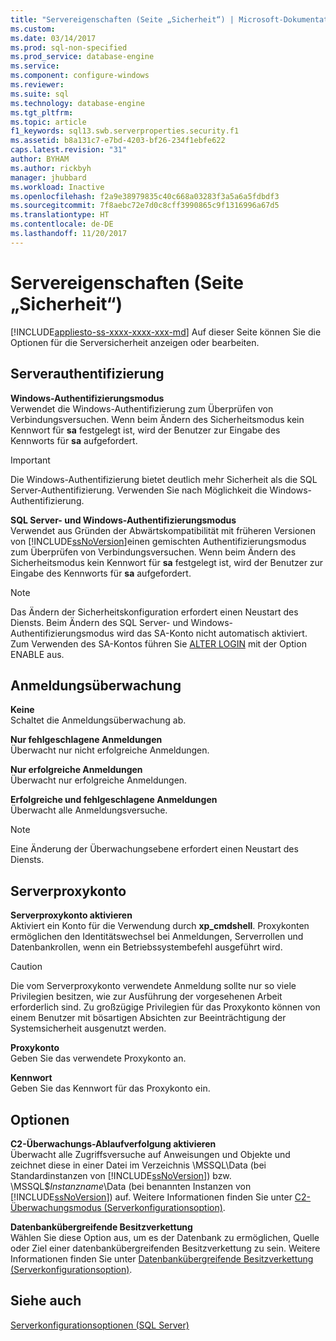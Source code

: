 ```yaml
---
title: "Servereigenschaften (Seite „Sicherheit“) | Microsoft-Dokumentation"
ms.custom: 
ms.date: 03/14/2017
ms.prod: sql-non-specified
ms.prod_service: database-engine
ms.service: 
ms.component: configure-windows
ms.reviewer: 
ms.suite: sql
ms.technology: database-engine
ms.tgt_pltfrm: 
ms.topic: article
f1_keywords: sql13.swb.serverproperties.security.f1
ms.assetid: b8a131c7-e7bd-4203-bf26-234f1ebfe622
caps.latest.revision: "31"
author: BYHAM
ms.author: rickbyh
manager: jhubbard
ms.workload: Inactive
ms.openlocfilehash: f2a9e38979835c40c668a03283f3a5a6a5fdbdf3
ms.sourcegitcommit: 7f8aebc72e7d0c8cff3990865c9f1316996a67d5
ms.translationtype: HT
ms.contentlocale: de-DE
ms.lasthandoff: 11/20/2017
---
```

# <a name="server-properties---security-page"></a>Servereigenschaften (Seite „Sicherheit“)
[!INCLUDE[appliesto-ss-xxxx-xxxx-xxx-md](../../includes/appliesto-ss-xxxx-xxxx-xxx-md.md)] Auf dieser Seite können Sie die Optionen für die Serversicherheit anzeigen oder bearbeiten.  
  
## <a name="server-authentication"></a>Serverauthentifizierung  
 **Windows-Authentifizierungsmodus**  
 Verwendet die Windows-Authentifizierung zum Überprüfen von Verbindungsversuchen. Wenn beim Ändern des Sicherheitsmodus kein Kennwort für **sa** festgelegt ist, wird der Benutzer zur Eingabe des Kennworts für **sa** aufgefordert.  
  
> [!IMPORTANT]  
>  Die Windows-Authentifizierung bietet deutlich mehr Sicherheit als die SQL Server-Authentifizierung. Verwenden Sie nach Möglichkeit die Windows-Authentifizierung.  
  
 **SQL Server- und Windows-Authentifizierungsmodus**  
 Verwendet aus Gründen der Abwärtskompatibilität mit früheren Versionen von [!INCLUDE[ssNoVersion](../../includes/ssnoversion-md.md)]einen gemischten Authentifizierungsmodus zum Überprüfen von Verbindungsversuchen. Wenn beim Ändern des Sicherheitsmodus kein Kennwort für **sa** festgelegt ist, wird der Benutzer zur Eingabe des Kennworts für **sa** aufgefordert.  
  
> [!NOTE]  
>  Das Ändern der Sicherheitskonfiguration erfordert einen Neustart des Diensts. Beim Ändern des SQL Server- und Windows-Authentifizierungsmodus wird das SA-Konto nicht automatisch aktiviert. Zum Verwenden des SA-Kontos führen Sie [ALTER LOGIN](../../t-sql/statements/alter-login-transact-sql.md) mit der Option ENABLE aus.  
  
## <a name="login-auditing"></a>Anmeldungsüberwachung  
 **Keine**  
 Schaltet die Anmeldungsüberwachung ab.  
  
 **Nur fehlgeschlagene Anmeldungen**  
 Überwacht nur nicht erfolgreiche Anmeldungen.  
  
 **Nur erfolgreiche Anmeldungen**  
 Überwacht nur erfolgreiche Anmeldungen.  
  
 **Erfolgreiche und fehlgeschlagene Anmeldungen**  
 Überwacht alle Anmeldungsversuche.  
  
> [!NOTE]  
>  Eine Änderung der Überwachungsebene erfordert einen Neustart des Diensts.  
  
## <a name="server-proxy-account"></a>Serverproxykonto  
 **Serverproxykonto aktivieren**  
 Aktiviert ein Konto für die Verwendung durch **xp_cmdshell**. Proxykonten ermöglichen den Identitätswechsel bei Anmeldungen, Serverrollen und Datenbankrollen, wenn ein Betriebssystembefehl ausgeführt wird.  
  
> [!CAUTION]  
>  Die vom Serverproxykonto verwendete Anmeldung sollte nur so viele Privilegien besitzen, wie zur Ausführung der vorgesehenen Arbeit erforderlich sind. Zu großzügige Privilegien für das Proxykonto können von einem Benutzer mit bösartigen Absichten zur Beeinträchtigung der Systemsicherheit ausgenutzt werden.  
  
 **Proxykonto**  
 Geben Sie das verwendete Proxykonto an.  
  
 **Kennwort**  
 Geben Sie das Kennwort für das Proxykonto ein.  
  
## <a name="options"></a>Optionen  
 **C2-Überwachungs-Ablaufverfolgung aktivieren**  
 Überwacht alle Zugriffsversuche auf Anweisungen und Objekte und zeichnet diese in einer Datei im Verzeichnis \MSSQL\Data (bei Standardinstanzen von [!INCLUDE[ssNoVersion](../../includes/ssnoversion-md.md)]) bzw. \MSSQL$*Instanzname*\Data (bei benannten Instanzen von [!INCLUDE[ssNoVersion](../../includes/ssnoversion-md.md)]) auf. Weitere Informationen finden Sie unter [C2-Überwachungsmodus (Serverkonfigurationsoption)](../../database-engine/configure-windows/c2-audit-mode-server-configuration-option.md).  
  
 **Datenbankübergreifende Besitzverkettung**  
 Wählen Sie diese Option aus, um es der Datenbank zu ermöglichen, Quelle oder Ziel einer datenbankübergreifenden Besitzverkettung zu sein. Weitere Informationen finden Sie unter [Datenbankübergreifende Besitzverkettung (Serverkonfigurationsoption)](../../database-engine/configure-windows/cross-db-ownership-chaining-server-configuration-option.md).  
  
## <a name="see-also"></a>Siehe auch  
 [Serverkonfigurationsoptionen &#40;SQL Server&#41;](../../database-engine/configure-windows/server-configuration-options-sql-server.md)  
  
  
